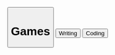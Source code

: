 <button type="button"> <h1> Games </h1> </button>
<button type="button"> Writing </button>
<button type="button"> Coding </button>
